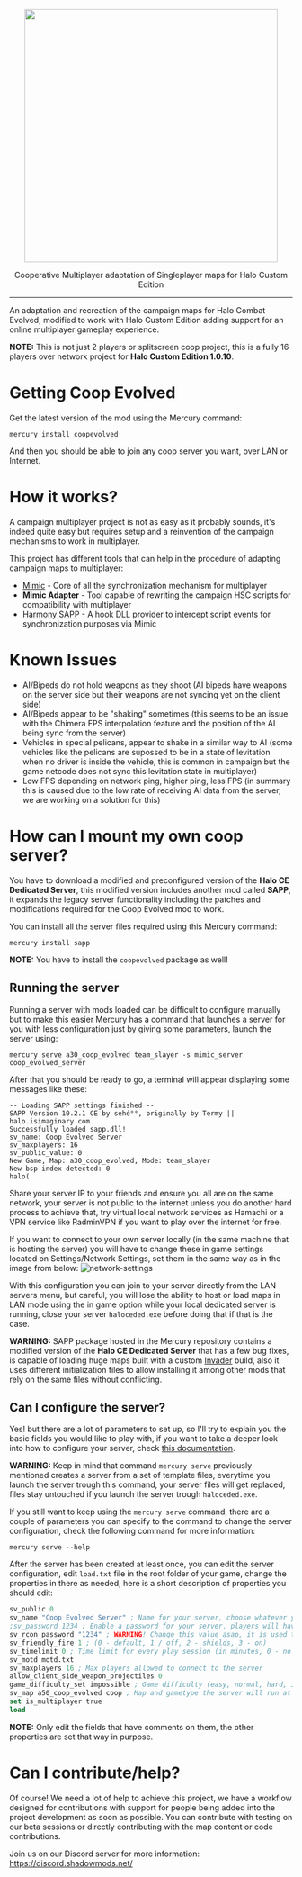 <html>
    <p align="center">
        <img width="450px" src="images/coop-evolved-logo.png"/>
    </p>
    <p align="center">
        Cooperative Multiplayer adaptation of Singleplayer maps for Halo Custom Edition
    </p>
</html>

---

An adaptation and recreation of the campaign maps for Halo Combat Evolved, modified to work with
Halo Custom Edition adding support for an online multiplayer gameplay experience.

**NOTE:** This is not just 2 players or splitscreen coop project, this is a fully 16 players
over network project for **Halo Custom Edition 1.0.10**.

# Getting Coop Evolved
Get the latest version of the mod using the Mercury command:
```
mercury install coopevolved
```
And then you should be able to join any coop server you want, over LAN or Internet.

# How it works?
A campaign multiplayer project is not as easy as it probably sounds, it's indeed quite easy
but requires setup and a reinvention of the campaign mechanisms to work in multiplayer.

This project has different tools that can help in the procedure of adapting campaign maps to
multiplayer:
- [Mimic](https://github.com/Sledmine/mimic) - Core of all the synchronization mechanism for multiplayer
- **Mimic Adapter** - Tool capable of rewriting the campaign HSC scripts for compatibility with multiplayer
- [Harmony SAPP](https://github.com/JerryBrick/harmony) - A hook DLL provider to intercept script events for synchronization purposes via Mimic

# Known Issues
- AI/Bipeds do not hold weapons as they shoot (AI bipeds have weapons on the server side but their weapons are not syncing yet on the client side)
- AI/Bipeds appear to be "shaking" sometimes (this seems to be an issue with the Chimera FPS interpolation feature and the position of the AI being sync from the server)
- Vehicles in special pelicans, appear to shake in a similar way to AI (some vehicles like the pelicans are supossed to be in a state of levitation when no driver is inside the vehicle, this is common in campaign but the game netcode does not sync this levitation state in multiplayer)
- Low FPS depending on network ping, higher ping, less FPS (in summary this is caused due to the low rate of receiving AI data from the server, we are working on a solution for this)

# How can I mount my own coop server?
You have to download a modified and preconfigured version of the **Halo CE Dedicated Server**, this
modified version includes another mod called **SAPP**, it expands the legacy server functionality
including the patches and modifications required for the Coop Evolved mod to work.

You can install all the server files required using this Mercury command:
```
mercury install sapp
```
**NOTE:** You have to install the `coopevolved` package as well!

## Running the server
Running a server with mods loaded can be difficult to configure manually but to make this easier
Mercury has a command that launches a server for you with less configuration just by giving some
parameters, launch the server using:
```
mercury serve a30_coop_evolved team_slayer -s mimic_server coop_evolved_server
```

After that you should be ready to go, a terminal will appear displaying some messages like these:

```
-- Loading SAPP settings finished --
SAPP Version 10.2.1 CE by sehé°°, originally by Termy || halo.isimaginary.com
Successfully loaded sapp.dll!
sv_name: Coop Evolved Server
sv_maxplayers: 16
sv_public_value: 0
New Game, Map: a30_coop_evolved, Mode: team_slayer
New bsp index detected: 0
halo(
```

Share your server IP to your friends and ensure you all are on the same network, your server is not
public to the internet unless you do another hard process to achieve that, try virtual local network
services as Hamachi or a VPN service like RadminVPN if you want to play over the internet for free.

If you want to connect to your own server locally (in the same machine that is hosting the server)
you will have to change these in game settings located on Settings/Network Settings, set them in
the same way as in the image from below:
![network-settings](images/network-settings.png)

With this configuration you can join to your server directly from the LAN servers menu, but careful,
you will lose the ability to host or load maps in LAN mode using the in game option while your
local dedicated server is running, close your server `haloceded.exe` before doing that if that is
the case.

**WARNING:** SAPP package hosted in the Mercury repository contains a modified version of
the **Halo CE Dedicated Server** that has a few bug fixes, is capable of loading huge maps built
with a custom [Invader](https://github.com/SnowyMouse/invader) build, also it uses different
initialization files to allow installing it among other mods that rely on the same files without
conflicting.

## Can I configure the server?
Yes! but there are a lot of parameters to set up, so I'll try to explain you the basic fields
you would like to play with, if you want to take a deeper look into how to configure your server,
check [this documentation](https://github.com/Sledmine/lua-blam/blob/master/archive/SAPP_DOCS_2.5.pdf).

**WARNING:** Keep in mind that command `mercury serve` previously mentioned creates a server from a
set of template files, everytime you launch the server trough this command, your server files will
get replaced, files stay untouched if you launch the server trough `haloceded.exe`.

If you still want to keep using the `mercury serve` command, there are a couple of parameters you
can specify to the command to change the server configuration, check the following command for
more information:
```
mercury serve --help
```

After the server has been created at least once, you can edit the server configuration, edit
`load.txt` file in the root folder of your game, change the properties in there as needed, 
here is a short description of properties you should edit:
```lisp
sv_public 0
sv_name "Coop Evolved Server" ; Name for your server, choose whatever you want
;sv_password 1234 ; Enable a password for your server, players will have to use it to join
sv_rcon_password "1234" ; WARNING! Change this value asap, it is used to manage your server as an admin
sv_friendly_fire 1 ; (0 - default, 1 / off, 2 - shields, 3 - on)
sv_timelimit 0 ; Time limit for every play session (in minutes, 0 - no limit)
sv_motd motd.txt
sv_maxplayers 16 ; Max players allowed to connect to the server
allow_client_side_weapon_projectiles 0
game_difficulty_set impossible ; Game difficulty (easy, normal, hard, impossible)
sv_map a50_coop_evolved coop ; Map and gametype the server will run at load
set is_multiplayer true
load
```
**NOTE:** Only edit the fields that have comments on them, the other properties are set that way in
purpose.

# Can I contribute/help?
Of course! We need a lot of help to achieve this project, we have a workflow designed for contributions with support for people being added into the project development as soon as possible.
You can contribute with testing on our beta sessions or directly contributing with the map
content or code contributions.

Join us on our Discord server for more information: https://discord.shadowmods.net/
